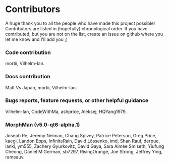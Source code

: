 # Contributors
A huge thank you to all the people who have made this project possible! Contributors are listed in (hopefully) chronological order.
If you have contributed, but you are not on the list, create an issue on github where you let me know and I'll add you ;)


### Code contribution
mortii, Vilhelm-Ian.

### Docs contribution
Matt Vs Japan, mortii, Vilhelm-Ian.

### Bugs reports, feature requests, or other helpful guidance
Vilhelm-Ian, CodeWithMa, ashprice, Aleksej, HQYang1979.


### MorphMan (v5.0-qt6-alpha.1)
Joseph Re, Jeremy Neiman, Chang Spivey, Patrice Peterson, Greg Price, kaegi, Landon Epps, InfiniteRain, David Lõssenko,
imd, Shan Rauf, derpue, ianki, ym555, Zachery Gyurkovitz, David Gaya, Sara Aimée Smiseth, Yiufung Cheong, Daniel M German,
sb7297, RisingOrange, Joe Strong, Jeffrey Ying, rameauv.